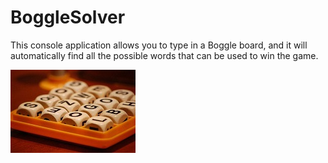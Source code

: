 # BoggleSolver

This console application allows you to type in a Boggle board, and it will automatically find all the possible words that can be used to win the game.


![BogglePicture](https://github.com/KeatonMacLeod/BoggleSolver/blob/master/BoggleBoard.jpg)
